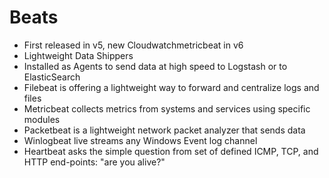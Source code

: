 # Beats

* First released in v5, new Cloudwatchmetricbeat in v6
* Lightweight Data Shippers
* Installed as Agents to send data at high speed to Logstash or to ElasticSearch
* Filebeat is offering a lightweight way to forward and centralize logs and files
* Metricbeat collects metrics from systems and services using specific modules
* Packetbeat is a lightweight network packet analyzer that sends data
* Winlogbeat live streams any Windows Event log channel
* Heartbeat asks the simple question from set of defined ICMP, TCP, and HTTP end-points: "are you alive?"